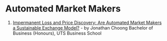 # Automated Market Makers

1. [Impermanent Loss and Price Discovery:
Are Automated Market Makers a
Sustainable Exchange Model?](https://www.uts.edu.au/sites/default/files/2022-01/2021_Honours_Thesis%20CHOONG%2C%20Jonathan.pdf) - by Jonathan Choong
Bachelor of Business (Honours), UTS Business School